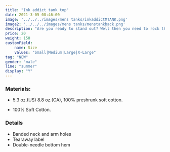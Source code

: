 ```yaml
---
title: "Ink addict tank top"
date: 2021-3-05 08:46:00
image: '../../../images/mens tanks/inkaddictMTANK.png'
image2: '../../../images/mens tanks/menstankback.png'
description: "Are you ready to stand out? Well then you need to rock this and show the world how you really feel"
price: 20
weight: 150
customField:
    name: Size
    values: "Small|Medium|Large|X-Large"
tag: "NEW"
gender: "male"
line: "summer"
display: "Y"
---
```


### Materials:  

- 5.3 oz.(US) 8.8 oz.(CA), 100% preshrunk soft cotton.

- 100% Soft Cotton.

### Details 

- Banded neck and arm holes
- Tearaway label
- Double-needle bottom hem